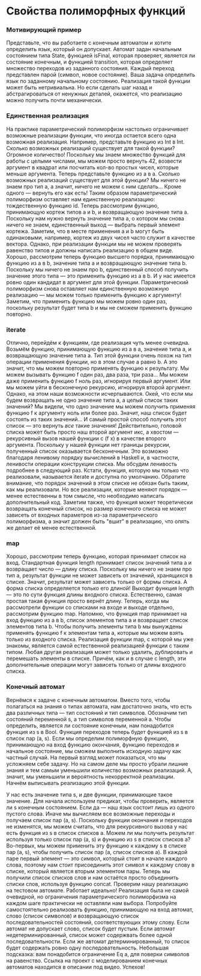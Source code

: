 Свойства полиморфных функций
===

### Мотивирующий пример

Представьте, что вы работаете с конечным автоматом и хотите определить язык, который он допускает.
Автомат задан начальным состоянием типа State, функцией isFinal, которая проверяет, является ли состояние конечным, и функцией transition,
которая определяет множество переходов из заданного состояния.
Каждый переход представлен парой (символ, новое состояние).
Ваша задача определить язык по заданному начальному состоянию.
Реализация такой функции может быть нетривиальна. Но если сделать шаг назад и абстрагироваться от ненужных деталей, окажется, что реализацию можно получить почти механически.

### Единственная реализация

На практике параметрический полиморфизм настолько ограничивает возможные реализации функции,
что иногда остается всего одна возможная реализация.
Например, представьте функцию из Int в Int.
Сколько возможных реализаций существует для такой функции?
Огромное количество! Поскольку мы знаем множество функций для работы с целыми числами,
мы можем просто вернуть 42, возвести аргумент в квадрат
или посчитать кол-во простых чисел, которые меньше аргумента.
Теперь представьте функцию из a в a.
Сколько возможных реализаций существует для этой функции?
Мы ничего не знаем про тип a, а значит, ничего не можем с ним сделать...
Кроме одного — вернуть его как есть!
Таким образом параметрический полиморфизм оставляет нам единственную реализацию:
тождественную функцию id.
Теперь рассмотрим функцию, принимающую кортеж типов a и b, и возвращающую значение типа a.
Поскольку нам нужно вернуть значение типа a, о котором мы снова ничего не знаем,
единственный выход — выбрать первый элемент кортежа.
Заметим, что в месте применения a и b могут быть одинаковыми,
например, кортеж из двух чисел часто служит в качестве вектора.
Однако, при реализации функции мы не можем проверять равенство типов
и должны написать реализацию в общем виде.
Хорошо, рассмотрим теперь функцию высшего порядка,
принимающую функцию из a в b, значение типа a и возвращающую значение типа b.
Поскольку мы ничего не знаем про b, единственный способ получить значение этого типа —
это применить функцию из a в b. И у нас имеется ровно один кандидат в аргумент для этой функции.
Параметрический полиморфизм снова оставляет нам единственную возможную реализацию —
мы можем только применить функцию к аргументу!
Заметим, что применить функцию мы можем ровно один раз,
поскольку результат будет типа b и мы не сможем применить функцию повторно.

### iterate

Отлично, перейдём к функциям, где реализация чуть менее очевидна.
Возьмём функцию, принимающую функцию из a в a, значение типа a,
и возвращающую значение типа a.
Тип этой функции очень похож на тип операции применения функции,
но в этом случае a равно b.
А это значит, что мы можем повторно применять функцию к результату.
Мы можем вызывать функцию f один раз, два раза, три раза...
Мы можем даже применить функцию f ноль раз, игнорируя первый аргумент.
Или мы можем уйти в бесконечную рекурсию, игнорируя второй аргумент.
Однако, на этом наши возможности исчерпываются.
Окей, что если мы будем возвращать не одно значение типа a, а целый список таких значений?
Мы видели, что одно значение мы можем получить применяя функцию f к аргументу ноль или более раз.
Значит, наш список будет состоять из таких значений... И самый простой способ получить этот список — это вернуть *все* такие значения!
Действительно, головой списка может быть просто наш второй аргумент икс, а хвостом — рекурсивный вызов нашей функции с (f x) в качестве второго аргумента.
Поскольку у нашей функции нет границы рекурсии, полученный список оказывается бесконечным. Это возможно благодаря ленивому порядку вычислений в Haskell и, в частности, ленивости операции конструкции списка.
Мы обсудим ленивость подробнее в следующий раз.
Кстати, функция, которую мы только что реализовали, называется iterate и доступна по умолчанию.
Обратите внимание, что порядок значений в этом списке не обязан быть таким, как мы реализовали. Но все реализации, которые меняют порядок — менее естественны в том смысле, что необходимо написать дополнительный код.
Заметим также, что функция может теоретически возвращать конечный список, но размер конечного списка не может зависеть от входных параметров из-за параметрического полиморфизма,
а значит должен быть "вшит" в реализацию, что опять же делает её менее естественной.

### map

Хорошо, рассмотрим теперь функцию, которая принимает список на вход.
Стандартная функция length принимает список значений типа a и возвращает число — длину списка.
Поскольку мы ничего не знаем про тип a, результат функции не может зависеть от значений, хранящихся в списке.
Значит, результат может зависеть только от формы списка. А форма списка определяется только его длиной!
Выходит функция length — это по сути функция длины входного списка.
Естественно, самая простая такая функция просто вернёт длину.
Теперь, когда мы рассмотрели функции со списками на входе и выходе отдельно, рассмотрим функцию map.
Напомню, что функция map принимает на вход функцию из a в b, список элементов типа a и возвращает список элементов типа b.
Чтобы получить элементы типа b мы вынуждены применять функцию f к элементам типа a, которые мы можем взять только из входного списка.
Реализация функции map, с которой мы уже знакомы, является самой естественной реализацией функции с таким типом. 
Любая другая реализация может только удалить, дублировать и перемешать элементы в списке.
Причём, как и в случае с length, эти дополнительные операции могут зависеть только от длины входного списка.

### Конечный автомат

Вернёмся к задаче с конечным автоматом.
Вместо того, чтобы полагаться на знания о типах автомата, нам достаточно знать, что есть два различных типа — тип состояний и тип символов.
Обозначим тип состояний переменной s, а тип символов переменной a.
Чтобы определить, является ли состояние конечным, нам понадобится функция из s в Bool. Функция переходов теперь будет функцией из s в список пар (a, s).
Если мы определим полиморфную функцию, принимающую на вход функцию окончания, функцию переходов и начальное состояние,
мы сможем выполнить исходную задачу как частный случай.
На первый взгляд может показаться, что мы усложняем себе задачу.
Но на самом деле мы просто убрали лишние знания и тем самым уменьшили количество возможных реализаций.
А, значит, мы уменьшили и вероятность некорректной реализации.
Начнём выписывать реализацию этой функции.

У нас есть значение типа s, и две функции, принимающие такое значение.
Для начала используем предикат, чтобы проверить, является ли s конечным состоянием.
Если да — наш язык состоит лишь из одного пустого слова.
Иначе мы вычисляем все возможные переходы и получаем список пар (a, s).
Поскольку функции окончания и переходов не изменятся, мы можем считать, что для рекурсивного вызова у нас есть функция из s в список списков a.
Можем ли мы получить результат используя только список пар (a, s) и функцию из s в список списков a?
Во-первых, мы можем применить эту функцию к каждому s в списке пар (a, s), чтобы получить список пар (a, список списков a).
В каждой паре первый элемент — это символ, который стоит в начале каждого слова,
поэтому нам стоит присоединить этот символ к каждому слову в списке, который является вторым элементом пары.
Теперь мы получили список списков слов и нам остаётся просто объединить списки слов, используя функцию concat.
Проверим нашу реализацию на тестовом автомате.
Работает идеально!
Реализация была не самой очевидной, но ограничения параметрического полиморфизма на каждом шаге практически не оставляли нам выбора.
Попробуйте самостоятельно реализовать функцию, принимающую на вход автомат, слово (список символов)
и возвращающую список последовательностей состояний, соответствующих этому слову.
Если автомат не допускает слово, список будет пустым.
Если автомат недетерминированный, список может содержвать более одной последовательности.
Если же автомат детерминированный, то список будет содержать ровно одну последовательность.
Небольшая подсказка: вам понадобится ограничение Eq a, для поверки символов на равенство.
Ссылка на проект с моделированием конечных автоматов находится в описании под видео.
Успехов!

